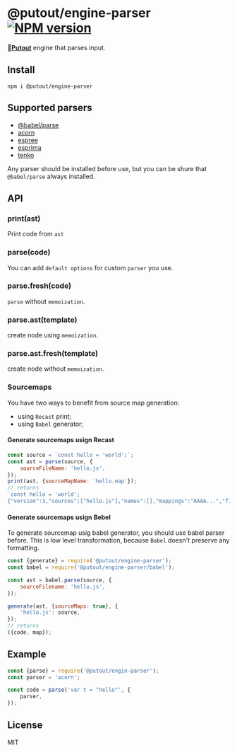 # @putout/engine-parser [![NPM version][NPMIMGURL]][NPMURL]

[NPMIMGURL]: https://img.shields.io/npm/v/@putout/engine-parser.svg?style=flat&longCache=true
[NPMURL]: https://npmjs.org/package/@putout/engine-parser"npm"

🐊[**Putout**](https://github.com/coderaiser/putout) engine that parses input.

## Install

```
npm i @putout/engine-parser
```

## Supported parsers

- [@babel/parse](https://babeljs.io/docs/en/babel-parser)
- [acorn](https://github.com/acornjs/acorn)
- [espree](https://github.com/eslint/espree)
- [esprima](https://esprima.org/)
- [tenko](https://github.com/pvdz/tenko)

Any parser should be installed before use, but you can be shure that `@babel/parse` always installed.

## API

### print(ast)

Print code from `ast`

### parse(code)

You can add `default options` for custom `parser` you use.

### parse.fresh(code)

`parse` without `memoization`.

### parse.ast(template)

create node using `memoization`.

### parse.ast.fresh(template)

create node without `memoization`.

### Sourcemaps

You have two ways to benefit from source map generation:

- using `Recast` print;
- using `Babel` generator;

#### Generate sourcemaps usign Recast

```js
const source = `const hello = 'world';`;
const ast = parse(source, {
    sourceFileName: 'hello.js',
});
print(ast, {sourceMapName: 'hello.map'});
// returns
`const hello = 'world';
{"version":3,"sources":["hello.js"],"names":[],"mappings":"AAAA...","file":"hello.map","sourcesContent":["const hello = 'world';"]}`;
```

#### Generate sourcemaps usign Bebel

To generate sourcemap usig babel generator, you should use babel parser before.
This is low level transformation, because `Babel` doesn't preserve any formatting.

```js
const {generate} = require('@putout/engine-parser');
const babel = require('@putout/engine-parser/babel');

const ast = babel.parse(source, {
    sourceFilename: 'hello.js',
});

generate(ast, {sourceMaps: true}, {
    'hello.js': source,
});
// returns
({code, map});
```

## Example

```js
const {parse} = require('@putout/engin-parser');
const parser = 'acorn';

const code = parse('var t = "hello"', {
    parser,
});
```

## License

MIT
